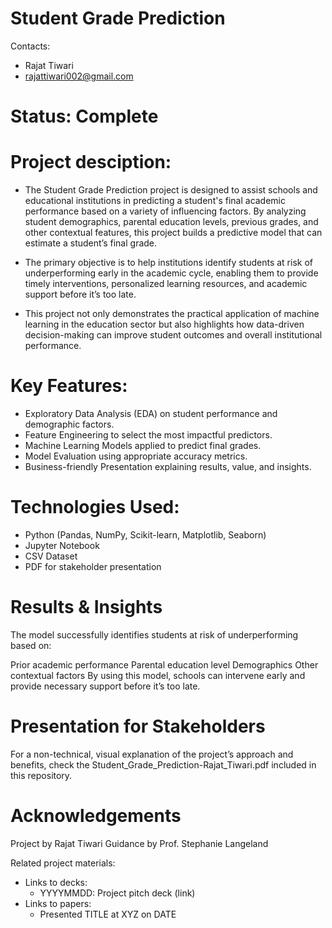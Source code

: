 # Student Grade Prediction

Contacts:
* Rajat Tiwari
* rajattiwari002@gmail.com

# Status: Complete

# Project desciption:
* The Student Grade Prediction project is designed to assist schools and educational institutions in predicting a student's final academic performance based on a variety of influencing factors. By analyzing student demographics, parental education levels, previous grades, and other contextual features, this project builds a predictive model that can estimate a student’s final grade.

* The primary objective is to help institutions identify students at risk of underperforming early in the academic cycle, enabling them to provide timely interventions, personalized learning resources, and academic support before it’s too late.

* This project not only demonstrates the practical application of machine learning in the education sector but also highlights how data-driven decision-making can improve student outcomes and overall institutional performance.

# Key Features:

* Exploratory Data Analysis (EDA) on student performance and demographic factors.
* Feature Engineering to select the most impactful predictors.
* Machine Learning Models applied to predict final grades.
* Model Evaluation using appropriate accuracy metrics.
* Business-friendly Presentation explaining results, value, and insights.

# Technologies Used:

* Python (Pandas, NumPy, Scikit-learn, Matplotlib, Seaborn)
* Jupyter Notebook
* CSV Dataset
* PDF for stakeholder presentation

# Results & Insights

The model successfully identifies students at risk of underperforming based on:

Prior academic performance
Parental education level
Demographics
Other contextual factors
By using this model, schools can intervene early and provide necessary support before it’s too late.

# Presentation for Stakeholders

For a non-technical, visual explanation of the project’s approach and benefits, check the Student_Grade_Prediction-Rajat_Tiwari.pdf included in this repository.

# Acknowledgements

Project by Rajat Tiwari
Guidance by Prof. Stephanie Langeland


Related project materials:
* Links to decks:
    * YYYYMMDD: Project pitch deck (link)
* Links to papers:
    * Presented TITLE at XYZ on DATE
